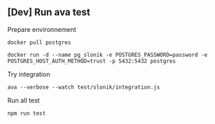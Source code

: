 ## [Dev] Run ava test

Prepare environnement

``
docker pull postgres
``

``
docker run -d --name pg_slonik -e POSTGRES_PASSWORD=password -e POSTGRES_HOST_AUTH_METHOD=trust -p 5432:5432 postgres
``

Try integration

``ava --verbose --watch test/slonik/integration.js``

Run all test

``npm run test``
